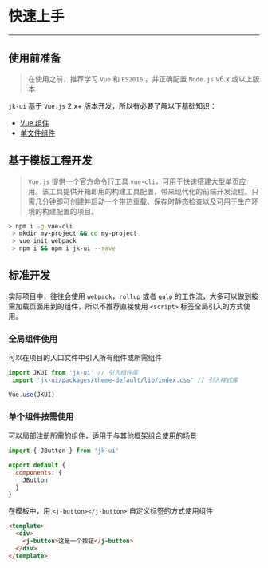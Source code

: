 
# 快速上手

----

## 使用前准备

> 在使用之前，推荐学习 `Vue` 和 `ES2016` ，并正确配置 `Node.js` v6.x 或以上版本

`jk-ui` 基于 `Vue.js` 2.x+ 版本开发，所以有必要了解以下基础知识：
- [Vue 组件](https://cn.vuejs.org/v2/guide/components.html)
- [单文件组件](https://cn.vuejs.org/v2/guide/single-file-components.html)

## 基于模板工程开发

> `Vue.js` 提供一个官方命令行工具 `vue-cli`，可用于快速搭建大型单页应用。该工具提供开箱即用的构建工具配置，带来现代化的前端开发流程。只需几分钟即可创建并启动一个带热重载、保存时静态检查以及可用于生产环境的构建配置的项目。

```bash
> npm i -g vue-cli
 > mkdir my-project && cd my-project
 > vue init webpack
 > npm i && npm i jk-ui --save
```

## 标准开发

实际项目中，往往会使用 `webpack`，`rollup` 或者 `gulp` 的工作流，大多可以做到按需加载页面用到的组件，所以不推荐直接使用 `<script>` 标签全局引入的方式使用。

### 全局组件使用

可以在项目的入口文件中引入所有组件或所需组件

```js
import JKUI from 'jk-ui' // 引入组件库
 import 'jk-ui/packages/theme-default/lib/index.css' // 引入样式库

Vue.use(JKUI)
```

### 单个组件按需使用

可以局部注册所需的组件，适用于与其他框架组合使用的场景

```js
import { JButton } from 'jk-ui'

export default {
  components: {
    JButton
  }
}
```

在模板中，用 `<j-button></j-button>` 自定义标签的方式使用组件

```html
<template>
  <div>
    <j-button>这是一个按钮</j-button>
  </div>
</template>
```

